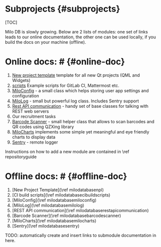Subprojects {#subprojects}
===
[TOC]

Milo DB is slowly growing. Below are 2 lists of modules: one set of links leads to our online documentation, the other one can be used locally, if you build the docs on your machine (offline).

# Online docs: # {#online-doc}

1. [New project template](https://qtdocs.milosolutions.com/milo-code-db/newprojecttemplate/) template for all new Qt projects (QML and Widgets)
2. [scripts](https://qtdocs.milosolutions.com/milo-code-db/mscripts/) Example  scripts for GitLab CI, Mattermost etc.
3. [MiloConfig](https://qtdocs.milosolutions.com/milo-code-db/mconfig/) - a small class which helps storing user app settings and configuration
4. [MiloLog](https://qtdocs.milosolutions.com/milo-code-db/mlog/) - small but powerful log class. Includes Sentry support
5. [Rest API communication](https://qtdocs.milosolutions.com/milo-code-db/mrestapi/) - handy set of base classes for talking with REST web servers
6. Our recruitment tasks
7. [Barcode Scanner](https://qtdocs.milosolutions.com/milo-code-db/mbarcodescanner/) - small helper class that allows to scan barcodes and QR codes using QZXing library
8. [MiloCharts](https://qtdocs.milosolutions.com/milo-code-db/mcharts/) implements some simple yet meaningful and eye friendly charts to display data
9. [Sentry](https://qtdocs.milosolutions.com/milo-code-db/msentry/) - remote logger

Instructions on how to add a new module are contained in \ref repositoryguide

# Offline docs: # {#offline-doc}
1. [New Project Template](\ref milodatabasenpl)
2. [CI build scripts](\ref milodatabasecibuildscripts)
3. [MiloConfig](\ref milodatabasemiloconfig)
4. [MiloLog](\ref milodatabasemilolog)
5. [REST API communication](\ref milodatabaserestapicommunication)
6. [Barcode Scanner](\ref milodatabasebarcodescanner)
7. [MiloCharts](\ref milodatabasemilocharts)
8. [Sentry](\ref milodatabasesentry)

TODO: automatically create and insert links to submodule documentation in here.
